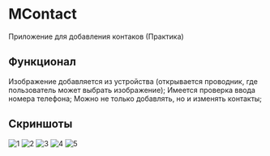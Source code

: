 # MContact
 Приложение для добавления контаков (Практика)

## Функционал
 Изображение добавляется из устройства (открывается проводник, где пользователь может выбрать изображение);
 Имеется проверка ввода номера телефона;
 Можно не только добавлять, но и изменять контакты;

## Скриншоты
 ![1](https://github.com/celdunt/MContact/blob/main/screens/1.PNG)
 ![2](https://github.com/celdunt/MContact/blob/main/screens/2.PNG)
 ![3](https://github.com/celdunt/MContact/blob/main/screens/3.PNG)
 ![4](https://github.com/celdunt/MContact/blob/main/screens/4.PNG)
 ![5](https://github.com/celdunt/MContact/blob/main/screens/5.PNG)